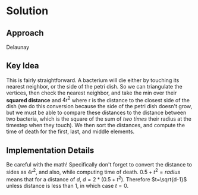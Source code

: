 # Solution

## Approach
Delaunay

## Key Idea
This is fairly straightforward. A bacterium will die either by touching its nearest neighbor, or the side of the petri dish. So we can triangulate the vertices, then check the nearest neighbor, and take the min over their **squared distance** and $4r^2$ where r is the distance to the closest side of the dish (we do this conversion because the side of the petri dish doesn't grow, but we must be able to compare these distances to the distance between two bacteria, which is the square of the sum of *two times* their radius at the timestep when they touch).
We then sort the distances, and compute the time of death for the first, last, and middle elements.

## Implementation Details
Be careful with the math! Specifically don't forget to convert the distance to sides as $4r^2$, and also, while computing time of death. $0.5+t^2 = radius$ means that for a distance of $d$, $d=2*(0.5+t^2)$. Therefore $t=\sqrt{d-1}$ unless distance is less than 1, in which case $t=0$.
